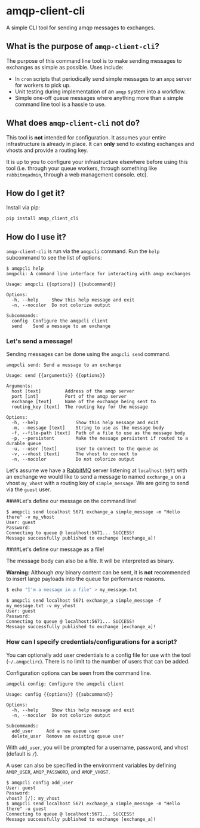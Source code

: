 # amqp-client-cli
A simple CLI tool for sending amqp messages to exchanges.

## What is the purpose of `amqp-client-cli`?

The purpose of this command line tool is to make sending messages to exchanges as simple as possible. Uses include:

- In `cron` scripts that periodically send simple messages to an `ampq` server for workers to pick up.
- Unit testing during implementation of an `amqp` system into a workflow.
- Simple one-off queue messages where anything more than a simple command line tool is a hassle to use.

## What does `amqp-client-cli` **not** do?

This tool is **not** intended for configuration. It assumes your entire infrastructure is already in place. It can **only** send to existing exchanges and vhosts and provide a routing key.

It is up to you to configure your infrastructure elsewhere before using this tool (i.e. through your queue workers, through something like `rabbitmqadmin`, through a web management console. etc).

## How do I get it?

Install via pip:

```
pip install amqp_client_cli
```

## How do I use it?

`amqp-client-cli` is run via the `amqpcli` command. Run the `help` subcommand to see the list of options:

```
$ amqpcli help
amqpcli: A command line interface for interacting with amqp exchanges

Usage: amqpcli {{options}} {{subcommand}}

Options:
  -h, --help     Show this help message and exit
  -n, --nocolor  Do not colorize output

Subcommands:
  config  Configure the amqpcli client
  send    Send a message to an exchange
```

### Let's send a message!

Sending messages can be done using the `amqpcli send` command.

```
amqpcli send: Send a message to an exchange

Usage: send {{arguments}} {{options}}

Arguments:
  host [text]         Address of the amqp server
  port [int]          Port of the amqp server
  exchange [text]     Name of the exchange being sent to
  routing_key [text]  The routing key for the message

Options:
  -h, --help              Show this help message and exit
  -m, --message [text]    String to use as the message body
  -f, --file-path [text]  Path of a file to use as the message body
  -p, --persistent        Make the message persistent if routed to a durable queue
  -u, --user [text]       User to connect to the queue as
  -v, --vhost [text]      The vhost to connect to
  -n, --nocolor           Do not colorize output
```

Let's assume we have a [RabbitMQ](https://www.rabbitmq.com) server listening at `localhost:5671` with an exchange we would like to send a message to named `exchange_a` on a vhost `my_vhost` with a routing key of `simple_message`. We are going to send via the `guest` user.

####Let's define our message on the command line!

```
$ amqpcli send localhost 5671 exchange_a simple_message -m "Hello there" -v my_vhost
User: guest
Password:
Connecting to queue @ localhost:5671... SUCCESS!
Message successfully published to exchange [exchange_a]!
```

####Let's define our message as a file!

The message body can also be a file. It will be interpreted as binary.

**Warning:** Although *any* binary content can be sent, it is **not** recommended to insert large payloads into the queue for performance reasons.

```bash
$ echo "I'm a message in a file" > my_message.txt
```
```
$ amqpcli send localhost 5671 exchange_a simple_message -f my_message.txt -v my_vhost
User: guest
Password:
Connecting to queue @ localhost:5671... SUCCESS!
Message successfully published to exchange [exchange_a]!
```

### How can I specify credentials/configurations for a script?

You can optionally add user credentials to a config file for use with the tool (`~/.amqpclirc`). There is no limit to the number of users that can be added.

Configuration options can be seen from the command line.

```
amqpcli config: Configure the amqpcli client

Usage: config {{options}} {{subcommand}}

Options:
  -h, --help     Show this help message and exit
  -n, --nocolor  Do not colorize output

Subcommands:
  add_user     Add a new queue user
  delete_user  Remove an existing queue user
```

With `add_user`, you will be prompted for a username, password, and vhost (default is `/`).

A user can also be specified in the environment variables by defining `AMQP_USER`, `AMQP_PASSWORD`, and `AMQP_VHOST`.

```
$ amqpcli config add_user
User: guest
Password:
vhost? [/]: my_vhost
$ amqpcli send localhost 5671 exchange_a simple_message -m "Hello there" -u guest
Connecting to queue @ localhost:5671... SUCCESS!
Message successfully published to exchange [exchange_a]!
```

